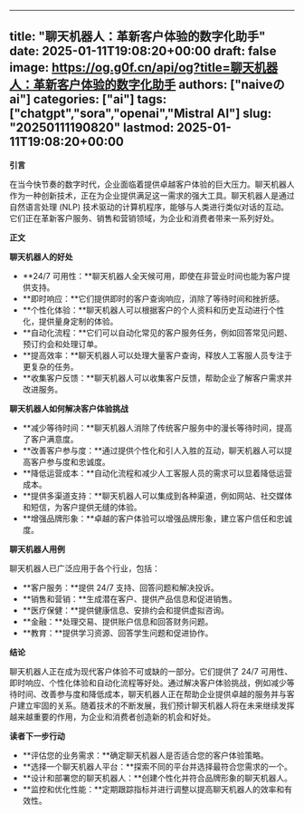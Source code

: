 
---
title: "聊天机器人：革新客户体验的数字化助手"
date: 2025-01-11T19:08:20+00:00
draft: false
image: https://og.g0f.cn/api/og?title=聊天机器人：革新客户体验的数字化助手
authors: ["naiveのai"]
categories: ["ai"]
tags: ["chatgpt","sora","openai","Mistral AI"]
slug: "20250111190820"
lastmod: 2025-01-11T19:08:20+00:00
---
**引言**

在当今快节奏的数字时代，企业面临着提供卓越客户体验的巨大压力。聊天机器人作为一种创新技术，正在为企业提供满足这一需求的强大工具。聊天机器人是通过自然语言处理 (NLP) 技术驱动的计算机程序，能够与人类进行类似对话的互动。它们正在革新客户服务、销售和营销领域，为企业和消费者带来一系列好处。

**正文**

**聊天机器人的好处**

* **24/7 可用性：**聊天机器人全天候可用，即使在非营业时间也能为客户提供支持。
* **即时响应：**它们提供即时的客户查询响应，消除了等待时间和挫折感。
* **个性化体验：**聊天机器人可以根据客户的个人资料和历史互动进行个性化，提供量身定制的体验。
* **自动化流程：**它们可以自动化常见的客户服务任务，例如回答常见问题、预订约会和处理订单。
* **提高效率：**聊天机器人可以处理大量客户查询，释放人工客服人员专注于更复杂的任务。
* **收集客户反馈：**聊天机器人可以收集客户反馈，帮助企业了解客户需求并改进服务。

**聊天机器人如何解决客户体验挑战**

* **减少等待时间：**聊天机器人消除了传统客户服务中的漫长等待时间，提高了客户满意度。
* **改善客户参与度：**通过提供个性化和引人入胜的互动，聊天机器人可以提高客户参与度和忠诚度。
* **降低运营成本：**自动化流程和减少人工客服人员的需求可以显着降低运营成本。
* **提供多渠道支持：**聊天机器人可以集成到各种渠道，例如网站、社交媒体和短信，为客户提供无缝的体验。
* **增强品牌形象：**卓越的客户体验可以增强品牌形象，建立客户信任和忠诚度。

**聊天机器人用例**

聊天机器人已广泛应用于各个行业，包括：

* **客户服务：**提供 24/7 支持、回答问题和解决投诉。
* **销售和营销：**生成潜在客户、提供产品信息和促进销售。
* **医疗保健：**提供健康信息、安排约会和提供虚拟咨询。
* **金融：**处理交易、提供账户信息和回答财务问题。
* **教育：**提供学习资源、回答学生问题和促进协作。

**结论**

聊天机器人正在成为现代客户体验不可或缺的一部分。它们提供了 24/7 可用性、即时响应、个性化体验和自动化流程等好处。通过解决客户体验挑战，例如减少等待时间、改善参与度和降低成本，聊天机器人正在帮助企业提供卓越的服务并与客户建立牢固的关系。随着技术的不断发展，我们预计聊天机器人将在未来继续发挥越来越重要的作用，为企业和消费者创造新的机会和好处。

**读者下一步行动**

* **评估您的业务需求：**确定聊天机器人是否适合您的客户体验策略。
* **选择一个聊天机器人平台：**探索不同的平台并选择最符合您需求的一个。
* **设计和部署您的聊天机器人：**创建个性化并符合品牌形象的聊天机器人。
* **监控和优化性能：**定期跟踪指标并进行调整以提高聊天机器人的效率和有效性。